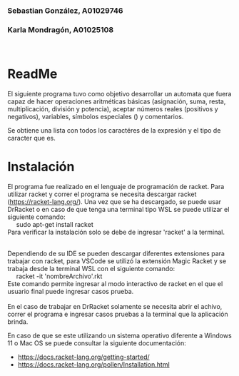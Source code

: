 ### Sebastian González, A01029746
### Karla Mondragón, A01025108
<br>

# ReadMe

El siguiente programa tuvo como objetivo desarrollar un automata que fuera capaz de hacer operaciones aritméticas básicas (asignación, suma, resta, multiplicación, división y potencia), aceptar números reales (positivos y negativos), variables, símbolos especiales () y comentarios. <br>

Se obtiene una lista con todos los caractéres de la expresión y el tipo de caracter que es. 

# Instalación 
El programa fue realizado en el lenguaje de programación de racket. Para utilizar racket y correr el programa se necesita descargar racket (https://racket-lang.org/). Una vez que se ha descargado, se puede usar DrRacket o en caso de que tenga una terminal tipo WSL se puede utilizar el siguiente comando: <br>
    &nbsp;&nbsp;&nbsp;&nbsp; sudo apt-get install racket <br>
    Para verificar la instalación solo se debe de ingresar 'racket' a la terminal. <br>
<br>

Dependiendo de su IDE se pueden descargar diferentes extensiones para trabajar con racket, para VSCode se utilizó la extensión Magic Racket y se trabaja desde la terminal WSL con el siguiente comando: <br>
    &nbsp;&nbsp;&nbsp;&nbsp; racket -it 'nombreArchivo'.rkt <br>
    Este comando permite ingresar al modo interactivo de racket en el que el usuario final puede ingresar casos prueba. <br>
<br>
En el caso de trabajar en DrRacket solamente se necesita abrir el achivo, correr el programa e ingresar casos pruebas a la terminal que la aplicación brinda. 
<br>

En caso de que se este utilizando un sistema operativo diferente a Windows 11 o Mac OS se puede consultar la siguiente documentación: <br>
* https://docs.racket-lang.org/getting-started/ <br>
* https://docs.racket-lang.org/pollen/Installation.html

